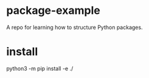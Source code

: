 # package-example
A repo for learning how to structure Python packages.

# install
python3 -m pip install -e ./
